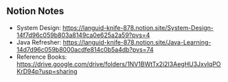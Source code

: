 ## Notion Notes
- System Design: https://languid-knife-878.notion.site/System-Design-14f7d96c059b803a8149ca0e625a2a59?pvs=4
- Java Refresher: https://languid-knife-878.notion.site/Java-Learning-14d7d96c059b8000acdfe814c0b5a4db?pvs=74
- Reference Books: https://drive.google.com/drive/folders/1NV1BWtTx2i2I3AegHU3JxvlqPOKrD94p?usp=sharing